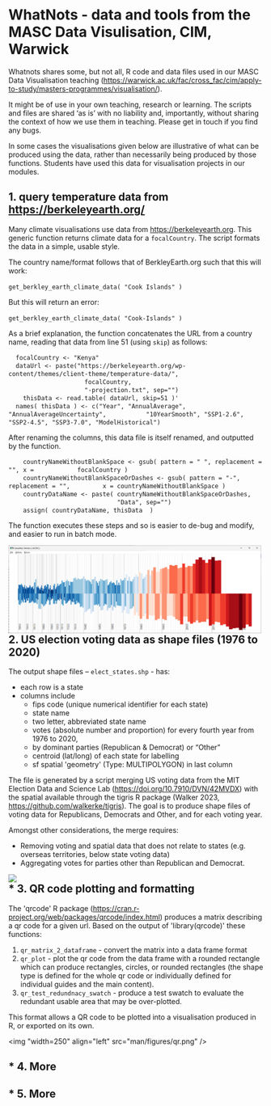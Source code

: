 
# WhatNots - data and tools from the MASC Data Visulisation, CIM, Warwick 

Whatnots shares some, but not all, R code and data files used in our MASC Data Visualisation teaching (https://warwick.ac.uk/fac/cross_fac/cim/apply-to-study/masters-programmes/visualisation/). 

It might be of use in your own teaching, research or learning. The scripts and files are shared ‘as is’ with no liability and, importantly, without sharing the context of how we use them in teaching. Please get in touch if you find any bugs.

In some cases the visualisations given below are illustrative of what can be produced using the data, rather than necessarily being produced by those functions. Students have used this data for visualisation projects in our modules. 


##  1. query temperature data from https://berkeleyearth.org/ 

Many climate visualisations use data from https://berkeleyearth.org. This generic function returns climate data for a `focalCountry`. The script formats the data in a simple, usable style. 

The country name/format follows that of BerkleyEarth.org such that this will work:

`get_berkley_earth_climate_data( "Cook Islands" )`

But this will return an error:

`get_berkley_earth_climate_data( "Cook-Islands" )`

As a brief explanation, the function concatenates the URL from a country name, reading that data from line 51 (using `skip`) as follows:

```
  focalCountry <- "Kenya"
  dataUrl <- paste("https://berkeleyearth.org/wp-content/themes/client-theme/temperature-data/",
                     focalCountry,
                     "-projection.txt", sep="")
    thisData <- read.table( dataUrl, skip=51 )'
  names( thisData ) <- c("Year", "AnnualAverage", "AnnualAverageUncertainty",           "10YearSmooth", "SSP1-2.6", "SSP2-4.5", "SSP3-7.0", "ModelHistorical") 
```


After renaming the columns, this data file is itself renamed, and outputted by the function.
```
    countryNameWithoutBlankSpace <- gsub( pattern = " ", replacement = "", x =            focalCountry )
    countryNameWithoutBlankSpaceOrDashes <- gsub( pattern = "-", replacement = "",         x = countryNameWithoutBlankSpace )
    countryDataName <- paste( countryNameWithoutBlankSpaceOrDashes,
                              "Data", sep="")
    assign( countryDataName, thisData  )
```

The function executes these steps and so is easier to de-bug and modify, and easier to run in batch mode. 


<img width="500" align="left" src="https://github.com/GregMci/WhatNots/blob/master/man/figures/climate_stripes.png" />


## 2. US election voting data as shape files (1976 to 2020)

The output shape files – `elect_states.shp` - has:

+ each row is a state
+ columns  include
    + fips code (unique numerical identifier for each state)
    + state name 
    + two letter, abbreviated state name 
    + votes (absolute number and proportion) for every fourth year from 1976 to 2020,
    + by dominant parties (Republican & Democrat) or “Other”
    + centroid (lat/long) of each state for labelling
    + sf spatial 'geometry' (Type: MULTIPOLYGON) in last column

The file is generated by a script merging US voting data from the MIT Election Data and Science Lab (https://doi.org/10.7910/DVN/42MVDX) with the spatial available through the tigris R package (Walker 2023, https://github.com/walkerke/tigris). 
The goal is to produce shape files of voting data for Republicans, Democrats and Other, and for each voting year. 

Amongst other considerations, the merge requires: 
+	Removing voting and spatial data that does not relate to states (e.g. overseas territories, below state voting data)
+	Aggregating votes for parties other than Republican and Democrat.


<img width="500" align="left" src="https://github.com/GregMci/WhatNots/blob/master/man/figures/US_election.png" />


## * 3. QR code plotting and formatting 

The 'qrcode' R package (https://cran.r-project.org/web/packages/qrcode/index.html) produces a matrix describing a qr code for a given url. Based on the output of 'library(qrcode)' these functions:
1. `qr_matrix_2_dataframe` - convert the matrix into a data frame format
2. `qr_plot` - plot the qr code from the data frame with a rounded rectangle which can produce rectangles, circles, or rounded rectangles (the shape type is defined for the whole qr code or individually defined for individual guides and the main content).
3. `qr_test_redundnacy_swatch` - produce a test swatch to evaluate the redundant usable area that may be over-plotted.

This format allows a QR code to be plotted into a visualisation produced in R, or exported on its own.  


<img "width=250" align="left" src="man/figures/qr.png" />



## * 4. More


## * 5. More






